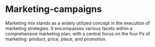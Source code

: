 # Marketing-campaigns
Marketing mix stands as a widely utilized concept in the execution of marketing strategies. It encompasses various facets within a comprehensive marketing plan, with a central focus on the four Ps of marketing: product, price, place, and promotion.
